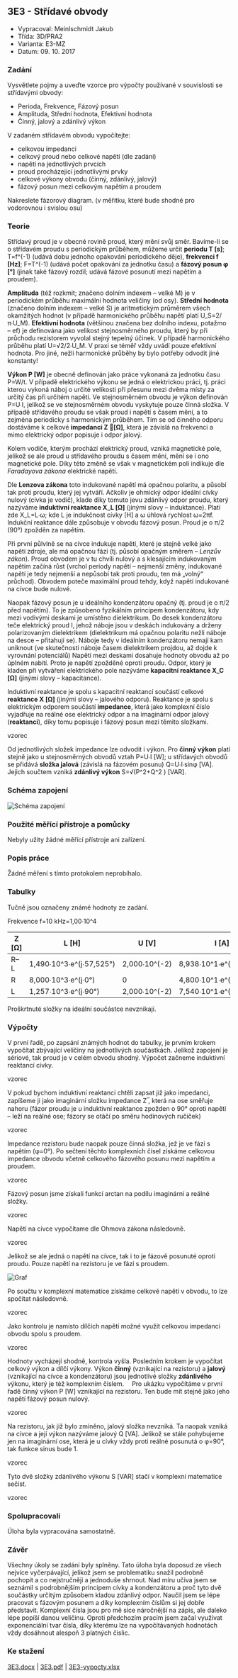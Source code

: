 ## 3E3 - Střídavé obvody
 - Vypracoval: Meinlschmidt Jakub
 - Třída: 3D/PRA2
 - Varianta: E3-MZ
 - Datum: 09. 10. 2017

### Zadání
Vysvětlete pojmy a uveďte vzorce pro výpočty používané v souvislosti se střídavými obvody:

-	Perioda, Frekvence, Fázový posun
-	Amplituda, Střední hodnota, Efektivní hodnota
-	Činný, jalový a zdánlivý výkon

V zadaném střídavém obvodu vypočítejte:

-	celkovou impedanci
-	celkový proud nebo celkové napětí (dle zadání)
-	napětí na jednotlivých prvcích
-	proud procházející jednotlivými prvky
-	celkové výkony obvodu (činný, zdánlivý, jalový)
-	fázový posun mezi celkovým napětím a proudem

Nakreslete fázorový diagram. (v měřítku, které bude shodné pro vodorovnou i svislou osu) 

 
### Teorie
Střídavý proud je v obecné rovině proud, který mění svůj směr. Bavíme-li se o střídavém proudu s periodickým průběhem, můžeme určit **periodu T [s]**; T=f^(-1) (udává dobu jednoho opakování periodického děje), **frekvenci f [Hz]**; F=T^(-1) (udává počet opakování za jednotku času) a **fázový posun φ [°]** (jinak také fázový rozdíl; udává fázové posunutí mezi napětím a proudem).

**Amplituda** (též rozkmit; značeno dolním indexem – velké M) je v periodickém průběhu maximální hodnota veličiny (od osy). **Střední hodnota** (značeno dolním indexem – velké S) je aritmetickým průměrem všech okamžitých hodnot (v případě harmonického průběhu napětí platí U_S=2/π∙U_M). **Efektivní hodnota** (většinou značena bez dolního indexu, potažmo – ef) je definována jako velikost stejnosměrného proudu, který by při průchodu rezistorem vyvolal stejný tepelný účinek. V případě harmonického průběhu platí U=√2/2∙U_M. V praxi se téměř vždy uvádí pouze efektivní hodnota. Pro jiné, nežli harmonické průběhy by bylo potřeby odvodit jiné konstanty!

**Výkon P [W]** je obecně definován jako práce vykonaná za jednotku času P=W/t. V případě elektrického výkonu se jedná o elektrickou práci, tj. práci kterou vykoná náboj o určité velikosti při přesunu mezi dvěma místy za určitý čas při určitém napěti. Ve stejnosměrném obvodu je výkon definován P=U∙I, jelikož se ve stejnosměrném obvodu vyskytuje pouze činná složka. V případě střídavého proudu se však proud i napětí s časem mění, a to zejména periodicky s harmonickým průběhem. Tím se od činného odporu dostáváme k celkové **impedanci Z ⃗[Ω]**, která je závislá na frekvenci a mimo elektrický odpor popisuje i odpor jalový.

Kolem vodiče, kterým prochází elektrický proud, vzniká magnetické pole, jelikož se ale proud u střídavého proudu s časem mění, mění se i ono magnetické pole. Díky této změně se však v magnetickém poli indikuje dle *Faradayova zákona* elektrické napětí.

Dle **Lenzova zákona** toto indukované napětí má opačnou polaritu, a působí tak proti proudu, který jej vytváří. Ačkoliv je ohmický odpor ideální cívky nulový (cívka je vodič), klade díky tomuto jevu zdánlivý odpor proudu, který nazýváme **induktivní reaktance X_L  [Ω]** (jinými slovy – induktance). Platí zde X_L=L∙ω; kde L je indukčnost cívky [H] a ω úhlová rychlost ω=2πf. Indukční reaktance dále způsobuje v obvodu fázový posun. Proud je o π/2 (90°) zpožděn za napětím.

Při první půlvlně se na cívce indukuje napětí, které je stejně velké jako napětí zdroje, ale má opačnou fázi (tj. působí opačným směrem – *Lenzův zákon*). Proud obvodem je v tu chvíli nulový a s klesajícím indukovaným napětím začíná růst (vrchol periody napětí – nejmenší změny, indukované napětí je tedy nejmenší a nepůsobí tak proti proudu, ten má „volný“ průchod). Obvodem poteče maximální proud tehdy, když napětí indukované na cívce bude nulové.

Naopak fázový posun je u ideálního kondenzátoru opačný (tj. proud je o π/2  před napětím). To je způsobeno fyzikálním principem kondenzátoru, kdy mezi vodivými deskami je umístěno dielektrikum. Do desek kondenzátoru teče elektrický proud I, jehož náboje jsou v deskách indukovány a drženy polarizovaným dielektrikem (dielektrikum má opačnou polaritu nežli náboje na desce – přitahují se). Náboje tedy v ideálním kondenzátoru nemají kam uniknout (ve skutečnosti náboje časem dielektrikem projdou, až dojde k vyrovnání potenciálů) Napětí mezi deskami dosahuje hodnoty obvodu až po úplném nabití. Proto je napětí zpožděné oproti proudu. Odpor, který je kladen při vytváření elektrického pole nazýváme **kapacitní reaktance X_C [Ω]** (jinými slovy – kapacitance).

Induktivní reaktance je spolu s kapacitní reaktancí součástí celkové **reaktance X [Ω]** (jinými slovy – jalového odporu). Reaktance je spolu s elektrickým odporem součástí **impedance**, která jako komplexní číslo vyjadřuje na reálné ose elektrický odpor a na imaginární odpor jalový (**reaktanci**), díky tomu popisuje i fázový posun mezi těmito složkami.

vzorec

Od jednotlivých složek impedance lze odvodit i výkon. Pro **činný výkon** platí stejně jako u stejnosměrných obvodů vztah P=U∙I [W]; u střídavých obvodů se přidává **složka jalová** (závislá na fázovém posunu) Q=U∙I∙sin⁡φ [VA]. Jejich součtem vzniká **zdánlivý výkon** S=√(P^2+Q^2 ) [VAR].

### Schéma zapojení
![Schéma zapojení](https://github.com/jmeinlschmidt/mereni-sps-cl/blob/master/3E/3E3/3E3-schema.png "Schéma zapojení")

### Použité měřící přístroje a pomůcky
Nebyly užity žádné měřící přístroje ani zařízení.

### Popis práce
Žádné měření s tímto protokolem neprobíhalo.

### Tabulky
Tučně jsou označeny známé hodnoty ze zadání.

Frekvence f=10 kHz=1,00∙10^4

| Z [Ω] | L [H]                      | U [V]           | I [A]                      | P [W]           | Q [VA]       | S [VAR]      |              | 
|-------|----------------------------|-----------------|----------------------------|-----------------|--------------|--------------|--------------| 
| R–L   | 1,490∙10^3∙e^(j∙57,525°) | 2,000∙10^(-2) | 8,938∙10^1∙e^(j∙57,525°) | 6,000∙10^(-2) | 2,880∙10^0 | 4,524∙10^0 | 5,363∙10^0 | 
| R     | 8,000∙10^3∙e^(j∙0°)      |               0  | 4,800∙10^1∙e^(j∙0°)      | 6,000∙10^(-2) | 2,880∙10^0 |          0    | 2,880∙10^0 | 
| L     | 1,257∙10^3∙e^(j∙90°)     | 2,000∙10^(-2) | 7,540∙10^1∙e^(j∙90°)     | 6,000∙10^(-2) |          0    | 4,524∙10^0 | 4,524∙10^0 | 

Proškrtnuté složky na ideální součástce nevznikají.

### Výpočty
V první řadě, po zapsání známých hodnot do tabulky, je prvním krokem vypočítat zbývající veličiny na jednotlivých součástkách. Jelikož zapojení je sériové, tak proud je v celém obvodu shodný. Výpočet začneme induktivní reaktancí cívky.

vzorec

V pokud bychom induktivní reaktanci chtěli zapsat již jako impedanci, zapíšeme ji jako imaginární složku impedance Z ̅, která na ose směřuje nahoru (fázor proudu je u induktivní reaktance zpožden o 90° oproti napětí – leží na reálné ose; fázory se otáčí po směru hodinových ručiček)

vzorec

Impedance rezistoru bude naopak pouze činná složka, jež je ve fázi s napětím (φ=0°). Po sečtení těchto komplexních čísel získáme celkovou impedance obvodu včetně celkového fázového posunu mezi napětím a proudem.

vzorec

Fázový posun jsme získali funkcí arctan na podílu imaginární a reálné složky.

vzorec

Napětí na cívce vypočítame dle Ohmova zákona následovně.

vzorec

Jelikož se ale jedná o napětí na cívce, tak i to je fázově posunuté oproti proudu. Pouze napětí na rezistoru je ve fázi s proudem.

![Graf](https://github.com/jmeinlschmidt/mereni-sps-cl/blob/master/3E/3E3/3E3-graf.png "Graf")

Po součtu v komplexní matematice získáme celkové napětí v obvodu, to lze spočítat následovně.

vzorec

Jako kontrolu je namísto dílčích napětí možné využít celkovou impedanci obvodu spolu s proudem.

vzorec

Hodnoty vycházejí shodně, kontrola vyšla. Posledním krokem je vypočítat celkový výkon a dílčí výkony. Výkon **činný** (vznikající na rezistoru) a **jalový** (vznikající na cívce a kondenzátoru) jsou jednotlivé složky **zdánlivého** výkonu, který je též komplexním číslem. 
Pro ukázku vypočítáme v první řadě činný výkon P [W] vznikající na rezistoru. Ten bude mít stejně jako jeho napětí fázový posun nulový.

vzorec

Na rezistoru, jak již bylo zmíněno, jalový složka nevzniká. Ta naopak vzniká na cívce a její výkon nazýváme jalový Q [VA]. Jelikož se stále pohybujeme jen na imaginární ose, která je u cívky vždy proti reálné posunutá o φ=90°, tak funkce sinus bude 1.

vzorec

Tyto dvě složky zdánlivého výkonu S [VAR] stačí v komplexní matematice sečíst.

vzorec

### Spolupracovali
Úloha byla vypracována samostatně.

### Závěr
Všechny úkoly se zadání byly splněny. Tato úloha byla doposud ze všech nejvíce vyčerpávající, jelikož jsem se problematiku snažil podrobně pochopit a co nejstručněji a jednoduše shrnout. Nad míru učiva jsem se seznámil s podrobnějším principem cívky a kondenzátoru a proč tyto dvě součástky určitým způsobem kladou zdánlivý odpor. Naučil jsem se lépe pracovat s fázovým posunem a díky komplexním číslům si jej dobře představit. Komplexní čísla jsou pro mě sice náročnější na zápis, ale daleko lépe popíší danou veličinu. Oproti předchozím pracím jsem začal využívat exponenciální tvar čísla, díky kterému lze na vypočítávaných hodnotách vždy dosáhnout alespoň 3 platných číslic.

### Ke stažení
[3E3.docx](https://github.com/jmeinlschmidt/mereni-sps-cl/blob/master/3E/3E3/3E3.docx) | [3E3.pdf](https://github.com/jmeinlschmidt/mereni-sps-cl/blob/master/3E/3E3/3E3.pdf) | [3E3-vypocty.xlsx](https://github.com/jmeinlschmidt/mereni-sps-cl/blob/master/3E/3E3/3E3-vypocty.xlsx)
